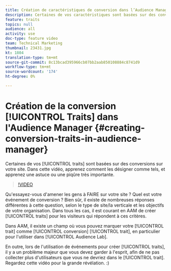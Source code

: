 ```yaml
---
title: Création de caractéristiques de conversion dans l’Audience Manager
description: Certaines de vos caractéristiques sont basées sur des conversions sur votre site. Dans cette vidéo, apprenez comment les désigner comme tels, et apprenez une astuce ou une piqûre très importante.
feature: traits
topics: null
audience: all
activity: use
doc-type: feature video
team: Technical Marketing
thumbnail: 23431.jpg
kt: 1804
translation-type: tm+mt
source-git-commit: 8c13bcad395966cb07bb2aab850108884c8741d9
workflow-type: tm+mt
source-wordcount: '174'
ht-degree: 0%

---
```



# Création de la conversion [!UICONTROL Traits] dans l&#39;Audience Manager {#creating-conversion-traits-in-audience-manager}

Certaines de vos [!UICONTROL traits] sont basées sur des conversions sur votre site. Dans cette vidéo, apprenez comment les désigner comme tels, et apprenez une astuce ou une piqûre très importante.

>[!VIDEO](https://video.tv.adobe.com/v/23431/?quality=12)

Qu&#39;essayez-vous d&#39;amener les gens à FAIRE sur votre site ? Quel est votre événement de conversion ? Bien sûr, il existe de nombreuses réponses différentes à cette question, selon le type de site/la verticale et les objectifs de votre organisation. Dans tous les cas, il est courant en AAM de créer [!UICONTROL traits] pour les visiteurs qui répondent à ces critères.

Dans AAM, il existe un champ où vous pouvez marquer votre [!UICONTROL trait] comme [!UICONTROL conversion] [!UICONTROL trait], en particulier pour l&#39;utiliser dans [!UICONTROL Audience Lab].

En outre, lors de l&#39;utilisation de événements pour créer [!UICONTROL traits], il y a un problème majeur que vous devez garder à l&#39;esprit, afin de ne pas collecter plus d&#39;utilisateurs que vous ne devriez dans le [!UICONTROL trait]. Regardez cette vidéo pour la grande révélation. :)
